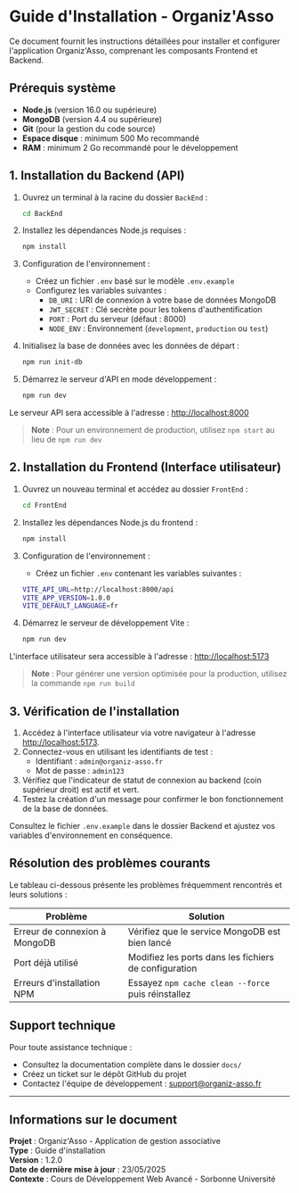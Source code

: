# Guide d'Installation - Organiz'Asso

Ce document fournit les instructions détaillées pour installer et configurer l'application Organiz'Asso, comprenant les composants Frontend et Backend.

## Prérequis système

- **Node.js** (version 16.0 ou supérieure)
- **MongoDB** (version 4.4 ou supérieure)
- **Git** (pour la gestion du code source)
- **Espace disque** : minimum 500 Mo recommandé
- **RAM** : minimum 2 Go recommandé pour le développement

## 1. Installation du Backend (API)

1. Ouvrez un terminal à la racine du dossier `BackEnd` :

   ```bash
   cd BackEnd
   ```

2. Installez les dépendances Node.js requises :

   ```bash
   npm install
   ```

3. Configuration de l'environnement :
   - Créez un fichier `.env` basé sur le modèle `.env.example`
   - Configurez les variables suivantes :
     - `DB_URI` : URI de connexion à votre base de données MongoDB
     - `JWT_SECRET` : Clé secrète pour les tokens d'authentification
     - `PORT` : Port du serveur (défaut : 8000)
     - `NODE_ENV` : Environnement (`development`, `production` ou `test`)

4. Initialisez la base de données avec les données de départ :

   ```bash
   npm run init-db
   ```

5. Démarrez le serveur d'API en mode développement :

   ```bash
   npm run dev
   ```

Le serveur API sera accessible à l'adresse : <http://localhost:8000>

> **Note** : Pour un environnement de production, utilisez `npm start` au lieu de `npm run dev`

## 2. Installation du Frontend (Interface utilisateur)

1. Ouvrez un nouveau terminal et accédez au dossier `FrontEnd` :

   ```bash
   cd FrontEnd
   ```

2. Installez les dépendances Node.js du frontend :

   ```bash
   npm install
   ```

3. Configuration de l'environnement :
   - Créez un fichier `.env` contenant les variables suivantes :

   ```bash
   VITE_API_URL=http://localhost:8000/api
   VITE_APP_VERSION=1.0.0
   VITE_DEFAULT_LANGUAGE=fr
   ```

4. Démarrez le serveur de développement Vite :

   ```bash
   npm run dev
   ```

L'interface utilisateur sera accessible à l'adresse : <http://localhost:5173>

> **Note** : Pour générer une version optimisée pour la production, utilisez la commande `npm run build`

## 3. Vérification de l'installation

1. Accédez à l'interface utilisateur via votre navigateur à l'adresse <http://localhost:5173>.
2. Connectez-vous en utilisant les identifiants de test :
   - Identifiant : `admin@organiz-asso.fr`
   - Mot de passe : `admin123`
3. Vérifiez que l'indicateur de statut de connexion au backend (coin supérieur droit) est actif et vert.
4. Testez la création d'un message pour confirmer le bon fonctionnement de la base de données.


Consultez le fichier `.env.example` dans le dossier Backend et ajustez vos variables d'environnement en conséquence.

## Résolution des problèmes courants

Le tableau ci-dessous présente les problèmes fréquemment rencontrés et leurs solutions :

| Problème | Solution |
|----------|----------|
| Erreur de connexion à MongoDB | Vérifiez que le service MongoDB est bien lancé |
| Port déjà utilisé | Modifiez les ports dans les fichiers de configuration |
| Erreurs d'installation NPM | Essayez `npm cache clean --force` puis réinstallez |

## Support technique

Pour toute assistance technique :

- Consultez la documentation complète dans le dossier `docs/`
- Créez un ticket sur le dépôt GitHub du projet
- Contactez l'équipe de développement : <support@organiz-asso.fr>

---

## Informations sur le document

**Projet** : Organiz'Asso - Application de gestion associative  
**Type** : Guide d'installation  
**Version** : 1.2.0  
**Date de dernière mise à jour** : 23/05/2025  
**Contexte** : Cours de Développement Web Avancé - Sorbonne Université

